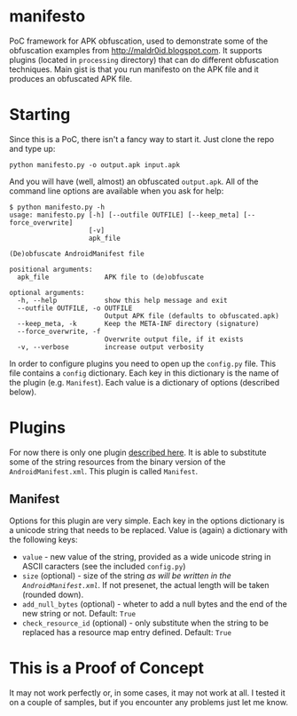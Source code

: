 manifesto
=========

PoC framework for APK obfuscation, used to demonstrate some of the obfuscation examples from http://maldr0id.blogspot.com. It supports plugins (located in `processing` directory) that can do different obfuscation techniques. Main gist is that you run manifesto on the APK file and it produces an obfuscated APK file.

# Starting

Since this is a PoC, there isn't a fancy way to start it. Just clone the repo and type up:

```
python manifesto.py -o output.apk input.apk
```

And you will have (well, almost) an obfuscated `output.apk`. All of the command line options are available when you ask for help:

```
$ python manifesto.py -h
usage: manifesto.py [-h] [--outfile OUTFILE] [--keep_meta] [--force_overwrite]
                    [-v]
                    apk_file

(De)obfuscate AndroidManifest file

positional arguments:
  apk_file              APK file to (de)obfuscate

optional arguments:
  -h, --help            show this help message and exit
  --outfile OUTFILE, -o OUTFILE
                        Output APK file (defaults to obfuscated.apk)
  --keep_meta, -k       Keep the META-INF directory (signature)
  --force_overwrite, -f
                        Overwrite output file, if it exists
  -v, --verbose         increase output verbosity

```

In order to configure plugins you need to open up the `config.py` file. This file contains a `config` dictionary. Each key in this dictionary is the name of the plugin (e.g. `Manifest`). Each value is a dictionary of options (described below).

# Plugins

For now there is only one plugin [described here](http://maldr0id.blogspot.com/2014/09/having-fun-with-androidmanifestxml.html). It is able to substitute some of the string resources from the binary version of the `AndroidManifest.xml`. This plugin is called `Manifest`.

## Manifest

Options for this plugin are very simple. Each key in the options dictionary is a unicode string that needs to be replaced. Value is (again) a dictionary with the following keys:

* `value` - new value of the string, provided as a wide unicode string in ASCII caracters (see the included `config.py`)
* `size` (optional) - size of the string *as will be written in the `AndroidManifest.xml`*. If not presenet, the actual length will be taken (rounded down).
* `add_null_bytes` (optional) - wheter to add a null bytes and the end of the new string or not. Default: `True`
* `check_resource_id` (optional) - only substitute when the string to be replaced has a resource map entry defined. Default: `True`

# This is a Proof of Concept

It may not work perfectly or, in some cases, it may not work at all. I tested it on a couple of samples, but if you encounter any problems just let me know.
